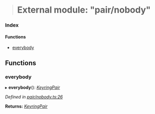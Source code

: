 > # External module: "pair/nobody"

### Index

#### Functions

* [everybody](_pair_nobody_.md#everybody)

## Functions

###  everybody

▸ **everybody**(): *[KeyringPair](../interfaces/_types_.keyringpair.md)*

*Defined in [pair/nobody.ts:26](https://github.com/polkadot-js/common/blob/8a245f2/packages/keyring/src/pair/nobody.ts#L26)*

**Returns:** *[KeyringPair](../interfaces/_types_.keyringpair.md)*